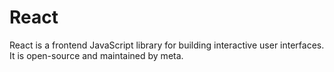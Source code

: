 # React

React is a frontend JavaScript library for building interactive user interfaces. It is open-source and maintained by meta.